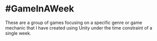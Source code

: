 # #GameInAWeek
These are a group of games focusing on a specific genre or game mechanic that I have created using Unity under the time constraint of a single week.
